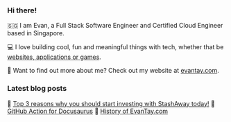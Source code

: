 ### Hi there!

:singapore: I am Evan, a Full Stack Software Engineer and Certified Cloud Engineer based in Singapore.

:computer: I love building cool, fun and meaningful things with tech, whether that be [websites, applications or games](https://evantay.com/projects/).

🤔 Want to find out more about me? Check out my website at [evantay.com](https://evantay.com/).

### Latest blog posts

<!-- BLOG-POST-LIST:START -->
 📗 [Top 3 reasons why you should start investing with StashAway today!](https://evantay.com/blog/stashaway)
 📙 [GitHub Action for Docusaurus](https://evantay.com/blog/docusaurus-gh-action)
 📕 [History of EvanTay.com](https://evantay.com/blog/history)<!-- BLOG-POST-LIST:END -->
